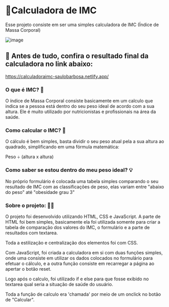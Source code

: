 
# 🧮Calculadora de IMC

Esse projeto consiste em ser uma simples calculadora de IMC (Índice de Massa Corporal)

![image](https://user-images.githubusercontent.com/82117471/152607614-9de2c7bd-dcc8-41e2-94c3-5f39459e7587.png)

## 🔗 Antes de tudo, confira o resultado final da calculadora no link abaixo:

https://calculadoraimc-saulobarbosa.netlify.app/

### O que é IMC? 🤔

O índice de Massa Corporal consiste basicamente em um calculo que indica se a pessoa está dentro do seu peso ideal de acordo com a sua altura.
Ele é muito utilizado por nutricionistas e profissionais na área da saúde.

### Como calcular o IMC? 🧮

O cálculo é bem simples, basta dividir o seu peso atual pela a sua altura ao quadrado, simplificando em uma fórmula matemática:

Peso ÷ (altura x altura)

### Como saber se estou dentro do meu peso ideal? 💡

No próprio formulário é colocada uma tabela simples comparando o seu resultado de IMC com as classificações de peso, elas variam entre "abaixo do peso" até "obesidade grau 3"

### Sobre o projeto: 👨‍💻

O projeto foi desenvolvido utilizando HTML, CSS e JavaScript. A parte de HTML foi bem simples, 
basicamente ela foi utilizada somente para criar a tabela de comparação dos valores do IMC, o formulário e a parte de resultados com textarea.

Toda a estilização e centralização dos elementos foi com CSS.

Com JavaScript, foi criada a calculadora em si com duas funções simples, onde uma consiste em utilizar os dados colocados no formulário para efetuar o cálculo, e a outra função consiste em recarregar a página ao apertar o botão reset.

Logo após o calculo, foi utilizado if e else para que fosse exibido no textarea qual seria a situação de saúde do usuário.

Toda a função de calculo era 'chamada' por meio de um onclick no botão de "Calcular".
